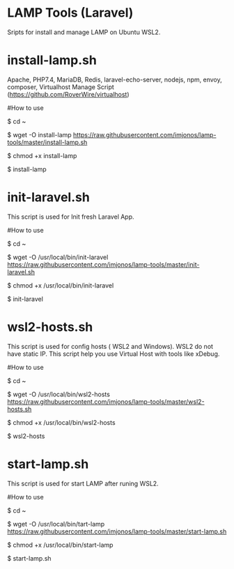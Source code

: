 # LAMP Tools (Laravel)
Sripts for install and manage LAMP on Ubuntu WSL2. 

# install-lamp.sh
Apache, PHP7.4, MariaDB, Redis, laravel-echo-server, nodejs, npm, envoy, composer, Virtualhost Manage Script (https://github.com/RoverWire/virtualhost)

#How to use

$ cd ~

$ wget -O install-lamp https://raw.githubusercontent.com/imjonos/lamp-tools/master/install-lamp.sh

$ chmod +x install-lamp

$ install-lamp

# init-laravel.sh
This script is used for Init fresh Laravel App.

#How to use

$ cd ~

$ wget -O /usr/local/bin/init-laravel https://raw.githubusercontent.com/imjonos/lamp-tools/master/init-laravel.sh

$ chmod +x /usr/local/bin/init-laravel

$ init-laravel

# wsl2-hosts.sh
This script is used for config hosts ( WSL2 and Windows).
WSL2 do not have static IP. This script help you use Virtual Host with tools like xDebug.

#How to use

$ cd ~

$ wget -O /usr/local/bin/wsl2-hosts https://raw.githubusercontent.com/imjonos/lamp-tools/master/wsl2-hosts.sh

$ chmod +x /usr/local/bin/wsl2-hosts

$ wsl2-hosts

# start-lamp.sh
This script is used for start LAMP after runing WSL2.

#How to use

$ cd ~

$ wget -O /usr/local/bin/tart-lamp https://raw.githubusercontent.com/imjonos/lamp-tools/master/start-lamp.sh

$ chmod +x /usr/local/bin/start-lamp

$ start-lamp.sh
